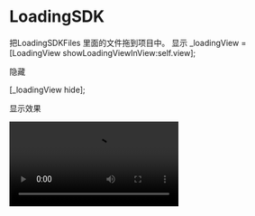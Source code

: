 # LoadingSDK
把LoadingSDKFiles 里面的文件拖到项目中。
显示 
_loadingView = [LoadingView showLoadingViewInView:self.view];

隐藏

 [_loadingView hide];
 
 显示效果
 
 ![image](https://github.com/BeiJiXiongA/LoadingSDK/demo.mp4)
